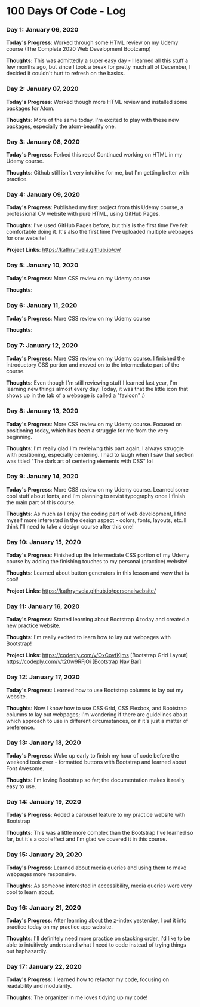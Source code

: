 # 100 Days Of Code - Log

### Day 1: January 06, 2020

**Today's Progress**: Worked through some HTML review on my Udemy course (The Complete 2020 Web Development Bootcamp)

**Thoughts:** This was admittedly a super easy day - I learned all this stuff a few months ago, but since I took a break for pretty much all of December, I decided it couldn't hurt to refresh on the basics. 


### Day 2: January 07, 2020

**Today's Progress**: Worked though more HTML review and installed some packages for Atom. 

**Thoughts**: More of the same today. I'm excited to play with these new packages, especially the atom-beautify one.


### Day 3: January 08, 2020

**Today's Progress**: Forked this repo! Continued working on HTML in my Udemy course. 

**Thoughts**: Github still isn't very intuitive for me, but I'm getting better with practice. 

### Day 4: January 09, 2020

**Today's Progress**: Published my first project from this Udemy course, a professional CV website with pure HTML, using GitHub Pages.

**Thoughts**: I've used GitHub Pages before, but this is the first time I've felt comfortable doing it. It's also the first time I've uploaded multiple webpages for one website!

**Project Links**:  https://kathrynvela.github.io/cv/

### Day 5: January 10, 2020

**Today's Progress**: More CSS review on my Udemy course

**Thoughts**: 

### Day 6: January 11, 2020

**Today's Progress**: More CSS review on my Udemy course

**Thoughts**: 

### Day 7: January 12, 2020

**Today's Progress**: More CSS review on my Udemy course. I finished the introductory CSS portion and moved on to the intermediate part of the course.

**Thoughts**: Even though I'm still reviewing stuff I learned last year, I'm learning new things almost every day. Today, it was that the little icon that shows up in the tab of a webpage is called a "favicon" :)

### Day 8: January 13, 2020

**Today's Progress**: More CSS review on my Udemy course. Focused on positioning today, which has been a struggle for me from the very beginning.

**Thoughts**: I'm really glad I'm revieiwng this part again, I always struggle with positioning, especially centering. I had to laugh when I saw that section was titled "The dark art of centering elements with CSS" lol

### Day 9: January 14, 2020

**Today's Progress**: More CSS review on my Udemy course. Learned some cool stuff about fonts, and I'm planning to revist typography once I finish the main part of this course.

**Thoughts**: As much as I enjoy the coding part of web development, I find myself more interested in the design aspect - colors, fonts, layouts, etc. I think I'll need to take a design course after this one!

### Day 10: January 15, 2020

**Today's Progress**: Finished up the Intermediate CSS portion of my Udemy course by adding the finishing touches to my personal (practice) website!

**Thoughts**: Learned about button generators in this lesson and wow that is cool!

**Project Links**: https://kathrynvela.github.io/personalwebsite/

### Day 11: January 16, 2020

**Today's Progress**: Started learning about Bootstrap 4 today and created a new practice website.

**Thoughts**: I'm really excited to learn how to lay out webpages with Bootstrap!

**Project Links**: https://codeply.com/v/OxCovfKjms [Bootstrap Grid Layout]
                   https://codeply.com/v/t20w9RFjOi [Bootstrap Nav Bar]
                   
### Day 12: January 17, 2020

**Today's Progress**: Learned how to use Bootstrap columns to lay out my website. 

**Thoughts**: Now I know how to use CSS Grid, CSS Flexbox, and Bootstrap columns to lay out webpages; I'm wondering if there are guidelines about which approach to use in different circumstances, or if it's just a matter of preference.

### Day 13: January 18, 2020

**Today's Progress**: Woke up early to finish my hour of code before the weekend took over - formatted buttons with Bootstrap and learned about Font Awesome.

**Thoughts**: I'm loving Bootstrap so far; the documentation makes it really easy to use.

### Day 14: January 19, 2020

**Today's Progress**: Added a carousel feature to my practice website with Bootstrap

**Thoughts**: This was a little more complex than the Bootstrap I've learned so far, but it's a cool effect and I'm glad we covered it in this course.

### Day 15: January 20, 2020

**Today's Progress**: Learned about media queries and using them to make webpages more responsive.

**Thoughts**: As someone interested in accessibility, media queries were very cool to learn about.

### Day 16: January 21, 2020

**Today's Progress**: After learning about the z-index yesterday, I put it into practice today on my practice app website. 

**Thoughts**: I'll definitely need more practice on stacking order, I'd like to be able to intuitively understand what I need to code instead of trying things out haphazardly.

### Day 17: January 22, 2020

**Today's Progress**: I learned how to refactor my code, focusing on readability and modularity.

**Thoughts**: The organizer in me loves tidying up my code!
